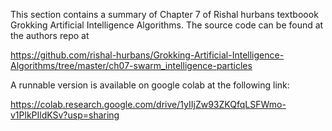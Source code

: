 This section contains a summary of Chapter 7 of Rishal hurbans textboook Grokking Artificial Intelligence Algorithms. The source code can be found at the authors repo at

https://github.com/rishal-hurbans/Grokking-Artificial-Intelligence-Algorithms/tree/master/ch07-swarm_intelligence-particles

A runnable version is available on google colab at the following link:

https://colab.research.google.com/drive/1yIIjZw93ZKQfqLSFWmo-v1PlkPIldKSv?usp=sharing
